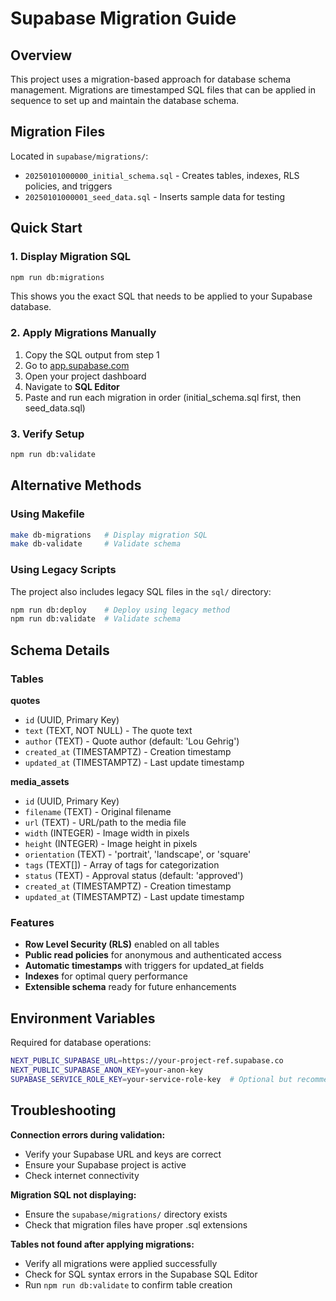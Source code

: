 # Supabase Migration Guide

## Overview

This project uses a migration-based approach for database schema management. Migrations are timestamped SQL files that can be applied in sequence to set up and maintain the database schema.

## Migration Files

Located in `supabase/migrations/`:

- `20250101000000_initial_schema.sql` - Creates tables, indexes, RLS policies, and triggers
- `20250101000001_seed_data.sql` - Inserts sample data for testing

## Quick Start

### 1. Display Migration SQL

```bash
npm run db:migrations
```

This shows you the exact SQL that needs to be applied to your Supabase database.

### 2. Apply Migrations Manually

1. Copy the SQL output from step 1
2. Go to [app.supabase.com](https://app.supabase.com)
3. Open your project dashboard
4. Navigate to **SQL Editor**
5. Paste and run each migration in order (initial_schema.sql first, then seed_data.sql)

### 3. Verify Setup

```bash
npm run db:validate
```

## Alternative Methods

### Using Makefile

```bash
make db-migrations   # Display migration SQL
make db-validate     # Validate schema
```

### Using Legacy Scripts

The project also includes legacy SQL files in the `sql/` directory:

```bash
npm run db:deploy    # Deploy using legacy method
npm run db:validate  # Validate schema
```

## Schema Details

### Tables

**quotes**
- `id` (UUID, Primary Key)
- `text` (TEXT, NOT NULL) - The quote text
- `author` (TEXT) - Quote author (default: 'Lou Gehrig')
- `created_at` (TIMESTAMPTZ) - Creation timestamp
- `updated_at` (TIMESTAMPTZ) - Last update timestamp

**media_assets**
- `id` (UUID, Primary Key)
- `filename` (TEXT) - Original filename
- `url` (TEXT) - URL/path to the media file
- `width` (INTEGER) - Image width in pixels
- `height` (INTEGER) - Image height in pixels
- `orientation` (TEXT) - 'portrait', 'landscape', or 'square'
- `tags` (TEXT[]) - Array of tags for categorization
- `status` (TEXT) - Approval status (default: 'approved')
- `created_at` (TIMESTAMPTZ) - Creation timestamp
- `updated_at` (TIMESTAMPTZ) - Last update timestamp

### Features

- **Row Level Security (RLS)** enabled on all tables
- **Public read policies** for anonymous and authenticated access
- **Automatic timestamps** with triggers for updated_at fields
- **Indexes** for optimal query performance
- **Extensible schema** ready for future enhancements

## Environment Variables

Required for database operations:

```bash
NEXT_PUBLIC_SUPABASE_URL=https://your-project-ref.supabase.co
NEXT_PUBLIC_SUPABASE_ANON_KEY=your-anon-key
SUPABASE_SERVICE_ROLE_KEY=your-service-role-key  # Optional but recommended
```

## Troubleshooting

**Connection errors during validation:**
- Verify your Supabase URL and keys are correct
- Ensure your Supabase project is active
- Check internet connectivity

**Migration SQL not displaying:**
- Ensure the `supabase/migrations/` directory exists
- Check that migration files have proper .sql extensions

**Tables not found after applying migrations:**
- Verify all migrations were applied successfully
- Check for SQL syntax errors in the Supabase SQL Editor
- Run `npm run db:validate` to confirm table creation